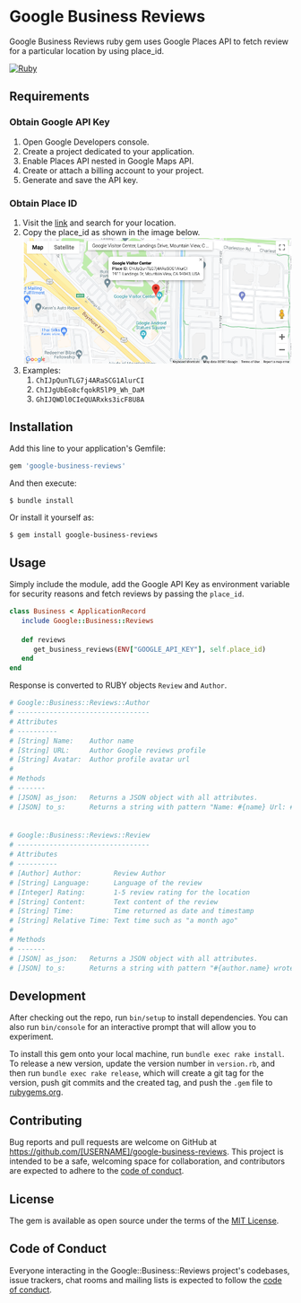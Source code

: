 # Google Business Reviews

Google Business Reviews ruby gem uses Google Places API to fetch review for a particular location by using place_id.

[![Ruby](https://github.com/dhairyagabha/google-business-reviews/actions/workflows/main.yml/badge.svg)](https://github.com/dhairyagabha/google-business-reviews/actions/workflows/main.yml)

## Requirements

### Obtain Google API Key
1. Open Google Developers console.
2. Create a project dedicated to your application.
3. Enable Places API nested in Google Maps API.
4. Create or attach a billing account to your project.
5. Generate and save the API key.

### Obtain Place ID
1. Visit the [link](https://developers.google.com/maps/documentation/places/web-service/place-id) and search for your location.
2. Copy the place_id as shown in the image below.
   ![](place_id_example.png "Google Place ID Finder Screenshot")
3. Examples:
   1. `ChIJpQunTLG7j4ARaSCG1AlurCI`
   2. `ChIJgUbEo8cfqokR5lP9_Wh_DaM`
   3. `GhIJQWDl0CIeQUARxks3icF8U8A`

## Installation

Add this line to your application's Gemfile:

```ruby
gem 'google-business-reviews'
```

And then execute:

    $ bundle install

Or install it yourself as:

    $ gem install google-business-reviews

## Usage
Simply include the module, add the Google API Key as environment variable for security reasons and fetch reviews by passing the `place_id`.
```ruby
class Business < ApplicationRecord
   include Google::Business::Reviews
   
   def reviews
      get_business_reviews(ENV["GOOGLE_API_KEY"], self.place_id)
   end
end
```
Response is converted to RUBY objects `Review` and `Author`.
```ruby
# Google::Business::Reviews::Author
# ---------------------------------
# Attributes
# ----------
# [String] Name:    Author name
# [String] URL:     Author Google reviews profile
# [String] Avatar:  Author profile avatar url
# 
# Methods
# -------
# [JSON] as_json:   Returns a JSON object with all attributes.
# [JSON] to_s:      Returns a string with pattern "Name: #{name} Url: #{url} Avatar: #{avatar}"


# Google::Business::Reviews::Review
# ---------------------------------
# Attributes
# ----------
# [Author] Author:        Review Author
# [String] Language:      Language of the review
# [Integer] Rating:       1-5 review rating for the location
# [String] Content:       Text content of the review
# [String] Time:          Time returned as date and timestamp
# [String] Relative Time: Text time such as "a month ago"
# 
# Methods
# -------
# [JSON] as_json:   Returns a JSON object with all attributes.
# [JSON] to_s:      Returns a string with pattern "#{author.name} wrote #{content} about #{relative_time}"
```
## Development

After checking out the repo, run `bin/setup` to install dependencies. You can also run `bin/console` for an interactive prompt that will allow you to experiment.

To install this gem onto your local machine, run `bundle exec rake install`. To release a new version, update the version number in `version.rb`, and then run `bundle exec rake release`, which will create a git tag for the version, push git commits and the created tag, and push the `.gem` file to [rubygems.org](https://rubygems.org).

## Contributing

Bug reports and pull requests are welcome on GitHub at https://github.com/[USERNAME]/google-business-reviews. This project is intended to be a safe, welcoming space for collaboration, and contributors are expected to adhere to the [code of conduct](https://github.com/[USERNAME]/google-business-reviews/blob/master/CODE_OF_CONDUCT.md).

## License

The gem is available as open source under the terms of the [MIT License](https://opensource.org/licenses/MIT).

## Code of Conduct

Everyone interacting in the Google::Business::Reviews project's codebases, issue trackers, chat rooms and mailing lists is expected to follow the [code of conduct](https://github.com/[USERNAME]/google-business-reviews/blob/master/CODE_OF_CONDUCT.md).
